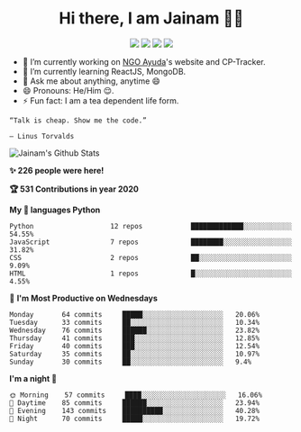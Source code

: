 <span align="center">
 <h1>Hi there, I am Jainam 👨‍💻 </h1>

[![](https://img.icons8.com/material-two-tone/32/000000/instagram-new.png)](https://instagram.com/_the_apollyon_)
[![](https://img.icons8.com/material-two-tone/32/000000/linkedin.png)](https://linkedin.com/in/jainam-desai)
[![](https://img.icons8.com/windows/32/000000/hackerrank.png)](https://www.hackerrank.com/jainamd)
[![](https://img.icons8.com/ios/32/000000/resume-website.png)](https://th3c0d3br34ker.github.io)


</span>

- 🔭 I’m currently working on [NGO Ayuda](https://www.instagram.com/ayuda.ngo/)'s website and CP-Tracker.
- 🌱 I’m currently learning ReactJS, MongoDB.
- 💬 Ask me about anything, anytime 😄
- 😄 Pronouns: He/Him 😌.
- ⚡ Fun fact: I am a tea dependent life form.


```
“Talk is cheap. Show me the code.”

― Linus Torvalds
```

![Jainam's Github Stats](https://github-readme-stats.vercel.app/api?username=th3c0d3br34ker&show_icons=true&icon_color=000&title_color=000)


**✨ 226 people were here!**

**🏆 531 Contributions in year 2020**

**My 💖 languages Python** 

```text
Python                   12 repos            █████████████░░░░░░░░░░░░   54.55% 
JavaScript               7 repos             ████████░░░░░░░░░░░░░░░░░   31.82% 
CSS                      2 repos             ██░░░░░░░░░░░░░░░░░░░░░░░   9.09% 
HTML                     1 repos             █░░░░░░░░░░░░░░░░░░░░░░░░   4.55%
```
📅 **I'm Most Productive on Wednesdays** 

```text
Monday       64 commits     █████░░░░░░░░░░░░░░░░░░░░   20.06% 
Tuesday      33 commits     ██░░░░░░░░░░░░░░░░░░░░░░░   10.34% 
Wednesday    76 commits     ██████░░░░░░░░░░░░░░░░░░░   23.82% 
Thursday     41 commits     ███░░░░░░░░░░░░░░░░░░░░░░   12.85% 
Friday       40 commits     ███░░░░░░░░░░░░░░░░░░░░░░   12.54% 
Saturday     35 commits     ██░░░░░░░░░░░░░░░░░░░░░░░   10.97% 
Sunday       30 commits     ██░░░░░░░░░░░░░░░░░░░░░░░   9.4%
```
**I'm a night 🦉** 

```text
🌞 Morning    57 commits     ████░░░░░░░░░░░░░░░░░░░░░   16.06% 
🌆 Daytime    85 commits     ██████░░░░░░░░░░░░░░░░░░░   23.94% 
🌃 Evening    143 commits    ██████████░░░░░░░░░░░░░░░   40.28% 
🌙 Night      70 commits     █████░░░░░░░░░░░░░░░░░░░░   19.72%

```
